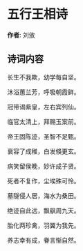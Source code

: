 # 五行王相诗

**作者**: 刘攽

## 诗词内容

长生不我欺，幼学每自坚。

沐浴蕙兰芳，呼吸朝霞鲜。

冠带谒紫皇，左右宾列仙。

临官太清上，拜赐玉案前。

帝王固陈迹，圣智不足甄。

衰容了成稚，白发倏更玄。

病笑留侯晚，妙许成子贤。

死者不复作，尘埃殊可怜。

墓隧侵人居，海水为桑田。

绝迹自此远，飘飖周九天。

胎化两珍禽，羽翼为我先。

养志幸有成，眷言惭自然。

